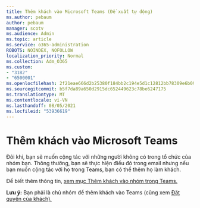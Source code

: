 ```yaml
---
title: Thêm khách vào Microsoft Teams (Đề xuất tự động)
ms.author: pebaum
author: pebaum
manager: scotv
ms.audience: Admin
ms.topic: article
ms.service: o365-administration
ROBOTS: NOINDEX, NOFOLLOW
localization_priority: Normal
ms.collection: Adm_O365
ms.custom:
- "3182"
- "6500001"
ms.openlocfilehash: 2f21eae666d2b25380f184bb2c194e5d1c12812bb78309e6b09f9f497163b8c8
ms.sourcegitcommit: b5f7da89a650d2915dc652449623c78be6247175
ms.translationtype: MT
ms.contentlocale: vi-VN
ms.lasthandoff: 08/05/2021
ms.locfileid: "53936619"
---
```

# <a name="add-a-guest-to-microsoft-teams"></a>Thêm khách vào Microsoft Teams

Đôi khi, bạn sẽ muốn cộng tác với những người không có trong tổ chức của nhóm bạn. Thông thường, bạn sẽ thực hiện điều đó trong email nhưng nếu bạn muốn cộng tác với họ trong Teams, bạn có thể thêm họ làm khách.

Để biết thêm thông tin, [xem mục Thêm khách vào nhóm trong Teams.](https://support.office.com/article/add-guests-to-a-team-in-teams-fccb4fa6-f864-4508-bdde-256e7384a14f#ID0EAABAAA=Desktop)

**Lưu ý:** Bạn phải là chủ nhóm để thêm khách vào Teams (cũng xem [Đặt quyền của khách).](https://support.office.com/article/set-guest-permissions-for-channels-in-teams-4756c468-2746-4bfd-a582-736d55fcc169)